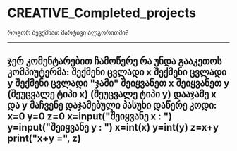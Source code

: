 # CREATIVE_Completed_projects

როგორ შევქმნათ მარტივი ალგორითმი?


---------------------------------------------------------
ჯერ კომენტარებით ჩამოწერე რა უნდა გააკეთოს კომპიუტერმა:
შექმენი ცვლადი x
შექმენი ცვლადი y
შექმენი ცვლადი "ჯამი"
შეიყვანეთ x
შეიყვანეთ y
(შეუცვალე ტიპი x)
(შეუცვალე ტიპი y)
დააჯამე x და y
მაჩვენე დაჯამებული პასუხი
დაწერე კოდი:
x=0
y=0
z=0
x=input("შეიყვანე x : ")
y=input("შეიყვანე y : ")
x=int(x)
y=int(y)
z=x+y
print("x+y =", z)
---------------------------------------------------------
